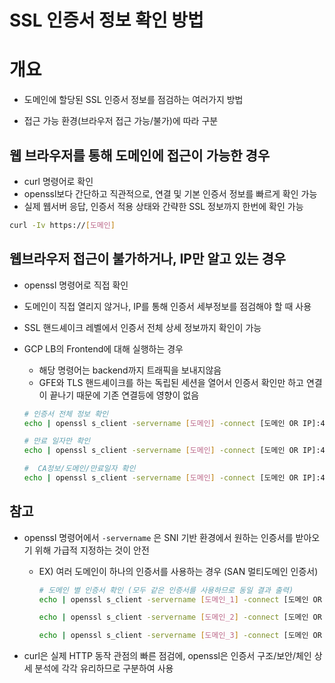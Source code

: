 # SSL 인증서 정보 확인 방법

# 개요 
- 도메인에 할당된 SSL 인증서 정보를 점검하는 여러가지 방법

- 접근 가능 환경(브라우저 접근 가능/불가)에 따라 구분


## 웹 브라우저를 통해 도메인에 접근이 가능한 경우
- curl 명령어로 확인
- openssl보다 간단하고 직관적으로, 연결 및 기본 인증서 정보를 빠르게 확인 가능
- 실제 웹서버 응답, 인증서 적용 상태와 간략한 SSL 정보까지 한번에 확인 가능

```sh
curl -Iv https://[도메인]
```

## 웹브라우저 접근이 불가하거나, IP만 알고 있는 경우
- openssl 명령어로 직접 확인
- 도메인이 직접 열리지 않거나, IP를 통해 인증서 세부정보를 점검해야 할 때 사용
- SSL 핸드셰이크 레벨에서 인증서 전체 상세 정보까지 확인이 가능
- GCP LB의 Frontend에 대해 실행하는 경우
    - 해당 명령어는 backend까지 트래픽을 보내지않음
    - GFE와 TLS 핸드셰이크를 하는 독립된 세션을 열어서 인증서 확인만 하고 연결이 끝나기 때문에 기존 연결등에 영향이 없음

    ```sh
    # 인증서 전체 정보 확인
    echo | openssl s_client -servername [도메인] -connect [도메인 OR IP]:443 2>/dev/null | openssl x509 -noout -text    

    # 만료 일자만 확인 
    echo | openssl s_client -servername [도메인] -connect [도메인 OR IP]:443 2>/dev/null | openssl x509 -noout -enddate 

    #  CA정보/도메인/만료일자 확인
    echo | openssl s_client -servername [도메인] -connect [도메인 OR IP]:443 2>/dev/null | openssl x509 -noout -text | egrep '(After|Issuer:|Subject:)'
    ```

## 참고
- openssl 명령어에서 `-servername` 은 SNI 기반 환경에서 원하는 인증서를 받아오기 위해 가급적 지정하는 것이 안전
    - EX) 여러 도메인이 하나의 인증서를 사용하는 경우 (SAN 멀티도메인 인증서)
        ```sh
        # 도메인 별 인증서 확인 (모두 같은 인증서를 사용하므로 동일 결과 출력)
        echo | openssl s_client -servername [도메인_1] -connect [도메인 OR IP]:443 2>/dev/null | openssl x509 -noout -text    

        echo | openssl s_client -servername [도메인_2] -connect [도메인 OR IP]:443 2>/dev/null | openssl x509 -noout -text    

        echo | openssl s_client -servername [도메인_3] -connect [도메인 OR IP]:443 2>/dev/null | openssl x509 -noout -text 
        ```           

- curl은 실제 HTTP 동작 관점의 빠른 점검에, openssl은 인증서 구조/보안/체인 상세 분석에 각각 유리하므로 구분하여 사용